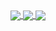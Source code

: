 <a href="e">
  <img align="center" src="https://github-readme-stats.vercel.app/api?username=swiftzerr&show_icons=true&theme=prussian" />

</a>
<a href="e">
  <img align="center" src="https://github-readme-stats.vercel.app/api/top-langs/?username=swiftzerr&layout=compact" />
  <img align="center" src="https://github-readme-stats.vercel.app/api/pin/?username=swiftzerr&repo=cider&theme=prussian" />
</a>

